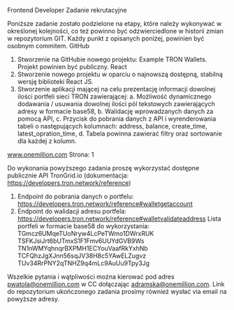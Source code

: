 Frontend Developer
Zadanie rekrutacyjne

Poniższe zadanie zostało podzielone na etapy, które należy wykonywać w
określonej kolejności, co też powinno być odzwierciedlone w historii zmian w
repozytorium GIT. Każdy punkt z opisanych poniżej, powinien być osobnym
commitem.
GitHub

1. Stworzenie na GitHubie nowego projektu: Example TRON Wallets. Projekt
   powinien być publiczny.
   React
1. Stworzenie nowego projektu w oparciu o najnowszą dostępną, stabilną
   wersję biblioteki React JS.
1. Stworzenie aplikacji mającej na celu prezentację informacji dowolnej ilości
   portfeli sieci TRON zawierającej:
   a. Możliwość dynamicznego dodawania / usuwania dowolnej ilości pól
   tekstowych zawierających adresy w formacie base58,
   b. Walidację wprowadzanych danych za pomocą API,
   c. Przycisk do pobrania danych z API i wyrenderowania tabeli o
   następujących kolumnach: address, balance, create_time,
   latest_opration_time,
   d. Tabela powinna zawierać filtry oraz sortowanie dla każdej z kolumn.

www.onemillion.com Strona: 1

Do wykonania powyższego zadania proszę wykorzystać dostępne
publicznie API TronGrid.io
(dokumentacja: https://developers.tron.network/reference)

1. Endpoint do pobrania danych o portfelu:
   https://developers.tron.network/reference#walletgetaccount
2. Endpoint do walidacji adresu portfela:
   https://developers.tron.network/reference#walletvalidateaddress
   Lista portfeli w formacie base58 do wykorzystania:
   TGmcz6UMqeTUoNryw4LcPeTWmo1DWrxRUK
   TSFKJsiJrt6bUTmxS1F1Fmv6UUYdGVB9Ws
   TN1nWMYqhnqrBXPMH1ECYouVaafRkYxhNb
   TCFQhzJgXJnn56sqJV38H8c5YAwELZugvz
   TUv34RrPNY2qTNHZ9q4mLc9AuUu9Tpy3Jg

Wszelkie pytania i wątpliwości można kierować pod adres pwatola@onemillion.com w CC
dołączając adramska@onemillion.com.
Link do repozytorium ukończonego zadania prosimy również wysłać via email na powyższe
adresy.

